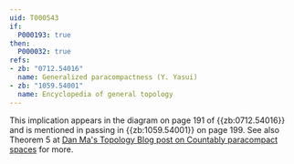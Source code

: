 ```yaml
---
uid: T000543
if:
  P000193: true
then:
  P000032: true
refs:
- zb: "0712.54016"
  name: Generalized paracompactness (Y. Yasui)
- zb: "1059.54001"
  name: Encyclopedia of general topology
---
```


This implication appears in the diagram on page 191 of {{zb:0712.54016}} and is mentioned in passing in {{zb:1059.54001}} on page 199. See also Theorem 5 at [Dan Ma's Topology Blog post on Countably paracompact spaces](https://dantopology.wordpress.com/2016/12/08/countably-paracompact-spaces/) for more.